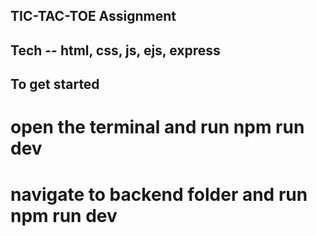 ## TIC-TAC-TOE Assignment


## Tech -- html, css, js, ejs, express

## To get started

# open the terminal and run npm run dev

# navigate to backend folder and run npm run dev

